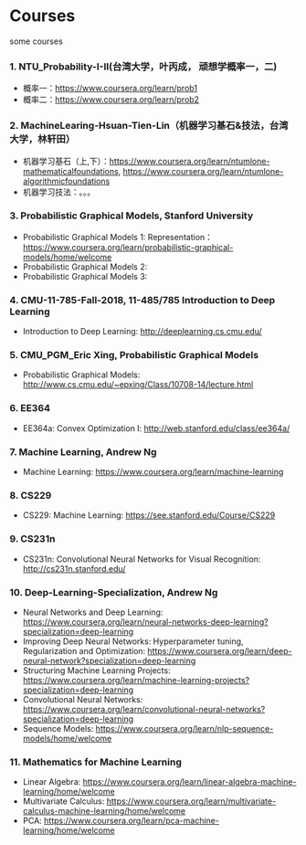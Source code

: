 # Courses
some courses

### 1. NTU_Probability-I-II(台湾大学，叶丙成， 顽想学概率一，二)
 * 概率一：https://www.coursera.org/learn/prob1
 * 概率二：https://www.coursera.org/learn/prob2

### 2. MachineLearing-Hsuan-Tien-Lin（机器学习基石&技法，台湾大学，林轩田）
 * 机器学习基石（上,下）：https://www.coursera.org/learn/ntumlone-mathematicalfoundations, https://www.coursera.org/learn/ntumlone-algorithmicfoundations
 * 机器学习技法：。。。

### 3. Probabilistic Graphical Models, Stanford University
 * Probabilistic Graphical Models 1: Representation：https://www.coursera.org/learn/probabilistic-graphical-models/home/welcome
 * Probabilistic Graphical Models 2: 
 * Probabilistic Graphical Models 3: 
 
### 4. CMU-11-785-Fall-2018, 11-485/785 Introduction to Deep Learning
 * Introduction to Deep Learning: http://deeplearning.cs.cmu.edu/
 
### 5. CMU_PGM_Eric Xing, Probabilistic Graphical Models
 * Probabilistic Graphical Models: http://www.cs.cmu.edu/~epxing/Class/10708-14/lecture.html
 
 ### 6. EE364
 * EE364a: Convex Optimization I: http://web.stanford.edu/class/ee364a/
 
 ### 7. Machine Learning, Andrew Ng
 * Machine Learning: https://www.coursera.org/learn/machine-learning
 
 ### 8. CS229
 * CS229: Machine Learning: https://see.stanford.edu/Course/CS229
 
 ### 9. CS231n
 * CS231n: Convolutional Neural Networks for Visual Recognition: http://cs231n.stanford.edu/
 
 ### 10. Deep-Learning-Specialization, Andrew Ng
 * Neural Networks and Deep Learning: https://www.coursera.org/learn/neural-networks-deep-learning?specialization=deep-learning
 * Improving Deep Neural Networks: Hyperparameter tuning, Regularization and Optimization: https://www.coursera.org/learn/deep-neural-network?specialization=deep-learning
 * Structuring Machine Learning Projects: https://www.coursera.org/learn/machine-learning-projects?specialization=deep-learning
 * Convolutional Neural Networks: https://www.coursera.org/learn/convolutional-neural-networks?specialization=deep-learning
 * Sequence Models: https://www.coursera.org/learn/nlp-sequence-models/home/welcome
 
 ### 11. Mathematics for Machine Learning
 * Linear Algebra: https://www.coursera.org/learn/linear-algebra-machine-learning/home/welcome
 * Multivariate Calculus: https://www.coursera.org/learn/multivariate-calculus-machine-learning/home/welcome
 * PCA: https://www.coursera.org/learn/pca-machine-learning/home/welcome
 

